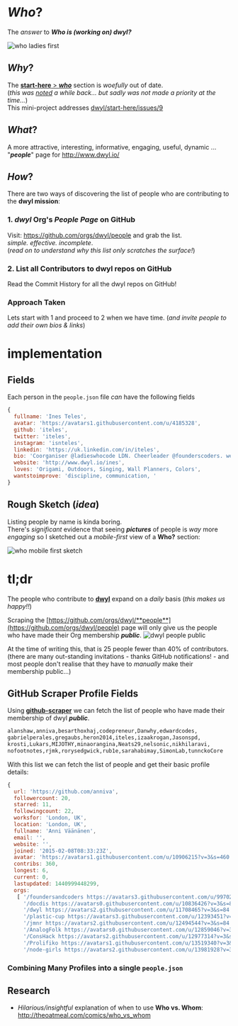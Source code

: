 # *Who*?

The *answer* to ***Who is (working on) dwyl?***

![who ladies first](https://cloud.githubusercontent.com/assets/194400/9619833/aba9d618-510b-11e5-84fe-75babfc87968.png)

## *Why*?

The [**start-here** > ***who***](https://github.com/dwyl/start-here/tree/8bbd28d2ab0c3b5a2a266a1e41fd160fc6ee3038#who) section is *woefully* out of date.  
(*this was [noted](https://github.com/dwyl/start-here/issues/9) a while back... but sadly was not made a priority at the time...*)  
This mini-project addresses [dwyl/start-here/issues/9](https://github.com/dwyl/start-here/issues/9)

## *What*?

A more attractive, interesting, informative, engaging, useful, dynamic ...  
"***people***" page for http://www.dwyl.io/

## *How*?

There are two ways of discovering the list of people who are contributing to the **dwyl mission**:

### 1. *dwyl* Org's *People Page* on GitHub

Visit: https://github.com/orgs/dwyl/people and grab the list.  
*simple. effective. incomplete*.  
(*read on to understand why this list only scratches the surface!*)

### 2. List all Contributors to dwyl repos on GitHub

Read the Commit History for all the dwyl repos on GitHub!

### Approach Taken

Lets start with 1 and proceed to 2 when we have time.
(*and invite people to add their own bios & links*)

# implementation

## Fields

Each person in the `people.json` file *can* have the following fields

```js
{
  fullname: 'Ines Teles',
  avatar: 'https://avatars1.githubusercontent.com/u/4185328',
  github: 'iteles',
  twitter: 'iteles',
  instagram: 'isnteles',
  linkedin: 'https://uk.linkedin.com/in/iteles',
  bio: 'Coorganiser @ladieswhocode LDN. Cheerleader @founderscoders. web-focused, productivity fan, paper lover, microfinance buff, proponent of smiles',
  website: 'http://www.dwyl.io/ines',
  loves: 'Origami, Outdoors, Singing, Wall Planners, Colors',
  wantstoimprove: 'discipline, communication, '
}
```

## Rough Sketch (*idea*)

Listing people by name is kinda boring.  
There's *significant* evidence that seeing ***pictures***
of people is *way* more *engaging*
so I sketched out a *mobile-first* view of a **Who?** section:

![who mobile first sketch](http://i.imgur.com/qBgMnJQ.jpg)


# tl;dr

The people who contribute to [**dwyl**](https://github.com/dwyl)
expand on a *daily* basis (*this makes us happy!!*)

Scraping the [https://github.com/orgs/dwyl/**people**](https://github.com/orgs/dwyl/people)
page will only give us the people who have made their Org membership ***public***.
![dwyl people public](http://i.imgur.com/phxC512.png)

At the time of writing this, that is 25 people fewer than 40% of contributors.
(there are many out-standing invitations - thanks GitHub notifications! - and
  most people don't realise that they have to *manually* make their membership public...)

## GitHub Scraper Profile Fields

Using [**github-scraper**](https://github.com/nelsonic/github-scraper)
we can fetch the list of people who have made their membership of dwyl ***public***.

```sh
alanshaw,anniva,besarthoxhaj,codepreneur,Danwhy,edwardcodes,
gabrielperales,gregaubs,heron2014,iteles,izaakrogan,Jasonspd,
krosti,Lukars,MIJOTHY,minaorangina,Neats29,nelsonic,nikhilaravi,
nofootnotes,rjmk,rorysedgwick,rub1e,sarahabimay,SimonLab,tunnckoCore
```
With this list we can fetch the list of people and get their basic profile details:

```js
{
  url: 'https://github.com/anniva',
  followercount: 20,
  starred: 11,
  followingcount: 22,
  worksfor: 'London, UK',
  location: 'London, UK',
  fullname: 'Anni Väänänen',
  email: '',
  website: '',
  joined: '2015-02-08T08:33:23Z',
  avatar: 'https://avatars1.githubusercontent.com/u/10906215?v=3&s=460',
  contribs: 360,
  longest: 6,
  current: 0,
  lastupdated: 1440999448299,
  orgs:
   [ '/foundersandcoders https://avatars3.githubusercontent.com/u/9970257?v=3&s=84',
     '/docdis https://avatars0.githubusercontent.com/u/10836426?v=3&s=84',
     '/dwyl https://avatars2.githubusercontent.com/u/11708465?v=3&s=84',
     '/plastic-cup https://avatars3.githubusercontent.com/u/12393451?v=3&s=84',
     '/jmnr https://avatars2.githubusercontent.com/u/12494544?v=3&s=84',
     '/AnalogFolk https://avatars0.githubusercontent.com/u/12859046?v=3&s=84',
     '/ConsHack https://avatars2.githubusercontent.com/u/12977314?v=3&s=84',
     '/Prolifiko https://avatars1.githubusercontent.com/u/13519340?v=3&s=84',
     '/node-girls https://avatars2.githubusercontent.com/u/13981928?v=3&s=84' ] }
```

### Combining Many Profiles into a single `people.json`



## Research

+ *Hilarious/insightful* explanation of when to use **Who vs. Whom**:
http://theoatmeal.com/comics/who_vs_whom
